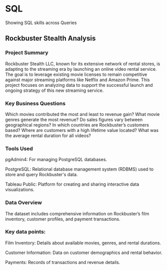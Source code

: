 # SQL
Showing SQL skills across Queries
## Rockbuster Stealth Analysis
### Project Summary
Rockbuster Stealth LLC, known for its extensive network of rental stores, is adapting to the streaming era by launching an online video rental service. The goal is to leverage existing movie licenses to remain competitive against major streaming platforms like Netflix and Amazon Prime. This project focuses on analyzing data to support the successful launch and ongoing strategy of this new streaming service.

### Key Business Questions
Which movies contributed the most and least to revenue gain?
What movie genres generate the most revenue?
Do sales figures vary between geographical regions?
In which countries are Rockbuster’s customers based?
Where are customers with a high lifetime value located?
What was the average rental duration for all videos?

### Tools  Used
pgAdmin4: For managing PostgreSQL databases.

PostgreSQL: Relational database management system (RDBMS) used to store and query Rockbuster's data.

Tableau Public: Platform for creating and sharing interactive data visualizations.

### Data Overview
The dataset includes comprehensive information on Rockbuster’s film inventory, customer profiles, and payment transactions.
### Key data points:
Film Inventory: Details about available movies, genres, and rental durations.

Customer Information: Data on customer demographics and rental behavior.

Payments: Records of transactions and revenue details.
